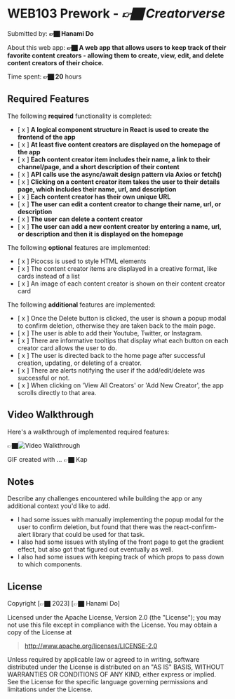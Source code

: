 # WEB103 Prework - *👉🏿 Creatorverse*

Submitted by: **👉🏿 Hanami Do**

About this web app: **👉🏿 A web app that allows users to keep track of their favorite content creators - allowing them to create, view, edit, and delete content creators of their choice.**

Time spent: **👉🏿 20** hours

## Required Features

The following **required** functionality is completed:

<!-- 👉🏿👉🏿👉🏿 Make sure to check off completed functionality below -->
- [ x ] **A logical component structure in React is used to create the frontend of the app**
- [ x ] **At least five content creators are displayed on the homepage of the app**
- [ x ] **Each content creator item includes their name, a link to their channel/page, and a short description of their content**
- [ x ] **API calls use the async/await design pattern via Axios or fetch()**
- [ x ] **Clicking on a content creator item takes the user to their details page, which includes their name, url, and description**
- [ x ] **Each content creator has their own unique URL**
- [ x ] **The user can edit a content creator to change their name, url, or description**
- [ x ] **The user can delete a content creator**
- [ x ] **The user can add a new content creator by entering a name, url, or description and then it is displayed on the homepage**

The following **optional** features are implemented:

- [ x ] Picocss is used to style HTML elements
- [ x ] The content creator items are displayed in a creative format, like cards instead of a list
- [ x ] An image of each content creator is shown on their content creator card

The following **additional** features are implemented:

* [ x ] Once the Delete button is clicked, the user is shown a popup modal to confirm deletion, otherwise they are taken back to the main page.
* [ x ] The user is able to add their Youtube, Twitter, or Instagram.
* [ x ] There are informative tooltips that display what each button on each creator card allows the user to do.
* [ x ] The user is directed back to the home page after successful creation, updating, or deleting of a creator.
* [ x ] There are alerts notifying the user if the add/edit/delete was successful or not.
* [ x ] When clicking on 'View All Creators' or 'Add New Creator', the app scrolls directly to that area.  

## Video Walkthrough

Here's a walkthrough of implemented required features:

👉🏿<img src='https://i.imgur.com/MqFWC4m.gif' title='Video Walkthrough' alt='Video Walkthrough' />

<!-- Replace this with whatever GIF tool you used! -->
GIF created with ...  👉🏿 Kap

## Notes

Describe any challenges encountered while building the app or any additional context you'd like to add.
* I had some issues with manually implementing the popup modal for the user to confirm deletion, but found that there was the react-confirm-alert library that could be used for that task.
* I also had some issues with styling of the front page to get the gradient effect, but also got that figured out eventually as well.
* I also had some issues with keeping track of which props to pass down to which components. 

## License

Copyright [👉🏿 2023] [👉🏿 Hanami Do]

Licensed under the Apache License, Version 2.0 (the "License"); you may not use this file except in compliance with the License. You may obtain a copy of the License at

> http://www.apache.org/licenses/LICENSE-2.0

Unless required by applicable law or agreed to in writing, software distributed under the License is distributed on an "AS IS" BASIS, WITHOUT WARRANTIES OR CONDITIONS OF ANY KIND, either express or implied. See the License for the specific language governing permissions and limitations under the License.
